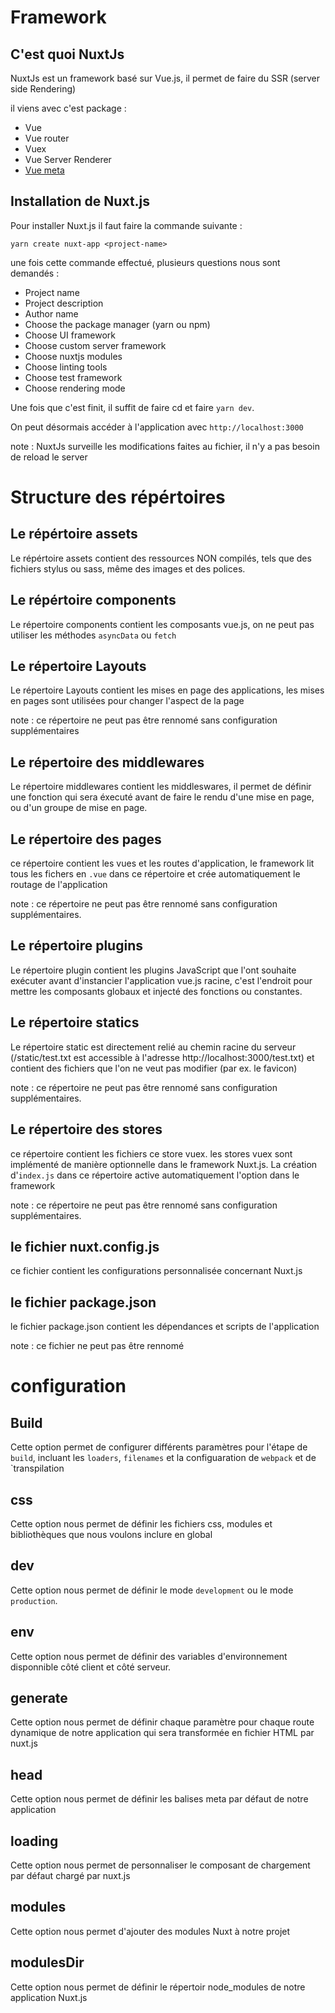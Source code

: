 # Framework

## C'est quoi NuxtJs

NuxtJs est un framework basé sur Vue.js, il permet de faire du SSR (server side Rendering)

il viens avec c'est package : 

*   Vue
*   Vue router 
*   Vuex
*   Vue Server Renderer
*   [Vue meta](https://www.npmjs.com/package/vue-meta) 

## Installation de Nuxt.js

Pour installer Nuxt.js il faut faire la commande suivante :
```
yarn create nuxt-app <project-name>
```

une fois cette commande effectué, plusieurs questions nous sont demandés : 

*   Project name
*   Project description
*   Author name 
*   Choose the package manager (yarn ou npm)
*   Choose UI framework 
*   Choose custom server framework 
*   Choose nuxtjs modules
*   Choose linting tools
*   Choose test framework
*   Choose rendering mode

Une fois que c'est finit, il suffit de faire cd <project-name> et faire `yarn dev`.

On peut désormais accéder à l'application avec `http://localhost:3000`

note : NuxtJs surveille les modifications faites au fichier, il n'y a pas besoin de reload le server

# Structure des répértoires 

## Le répértoire assets

Le répértoire assets contient des ressources NON compilés, tels que des fichiers stylus ou sass, même des images et des polices.

## Le répértoire components 

Le répertoire components contient les composants vue.js, on ne peut pas utiliser les méthodes `asyncData` ou `fetch`

## Le répertoire Layouts 

Le répertoire Layouts contient les mises en page des applications, les mises en pages sont utilisées pour changer l'aspect de la page 

note : ce répertoire ne peut pas être rennomé sans configuration supplémentaires 

## Le répertoire des middlewares

Le répertoire middlewares contient les middleswares, il permet de définir une fonction qui sera éxecuté avant de faire le rendu d'une mise en page, ou d'un groupe de mise en page.

## Le répertoire des pages

ce répertoire contient les vues et les routes d'application, le framework lit tous les fichers en `.vue` dans ce répertoire et crée automatiquement le routage de l'application

note : ce répertoire ne peut pas être rennomé sans configuration supplémentaires.

## Le répertoire plugins

Le répertoire plugin contient les plugins JavaScript que l'ont souhaite exécuter avant d'instancier l'application vue.js racine, c'est l'endroit pour mettre les composants globaux et injecté des fonctions ou constantes.

## Le répertoire statics

Le répertoire static est directement relié au chemin racine du serveur (/static/test.txt est accessible à l'adresse http://localhost:3000/test.txt) et contient des fichiers que l'on ne veut pas modifier (par ex. le favicon)

note : ce répertoire ne peut pas être rennomé sans configuration supplémentaires.

## Le répertoire des stores

ce répertoire contient les fichiers ce store vuex. les stores vuex sont implémenté de manière optionnelle dans le framework Nuxt.js. La création d'`index.js` dans ce répertoire active automatiquement l'option dans le framework

note : ce répertoire ne peut pas être rennomé sans configuration supplémentaires.

## le fichier nuxt.config.js 

ce fichier contient les configurations personnalisée concernant Nuxt.js

## le fichier package.json

le fichier package.json contient les dépendances et scripts de l'application

note : ce fichier ne peut pas être rennomé 

# configuration 

## Build

Cette option permet de configurer différents paramètres pour l'étape de `build`, incluant les `loaders`, `filenames` et la configuaration de `webpack` et de `transpilation

## css

Cette option nous permet de définir les fichiers css, modules et bibliothèques que nous voulons inclure en global

## dev 

Cette option nous permet de définir le mode `development` ou le mode `production`.

## env

Cette option nous permet de définir des variables d'environnement disponnible côté client et côté serveur.

## generate 

Cette option nous permet de définir chaque paramètre pour chaque route dynamique de notre application qui sera transformée en fichier HTML par nuxt.js 

## head 

Cette option nous permet de définir les balises meta par défaut de notre application 

## loading 

Cette option nous permet de personnaliser le composant de chargement par défaut chargé par nuxt.js

## modules

Cette option nous permet d'ajouter des modules Nuxt à notre projet

## modulesDir 

Cette option nous permet de définir le répertoir node_modules de notre application Nuxt.js